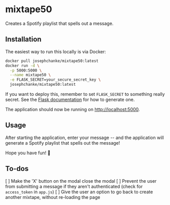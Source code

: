 # mixtape50

Creates a Spotify playlist that spells out a message.

## Installation

The easiest way to run this locally is via Docker:
```bash
docker pull josephchanke/mixtape50:latest
docker run -d \
  -p 5000:5000 \
  --name mixtape50 \
  -e FLASK_SECRET=your_secure_secret_key \
  josephchanke/mixtape50:latest
```
If you want to deploy this, remember to set `FLASK_SECRET` to something really secret. See the [Flask documentation](https://flask.palletsprojects.com/en/stable/tutorial/deploy/#configure-the-secret-key) for how to generate one.

The application should now be running on [http://localhost:5000](http://localhost:5000).

## Usage
After starting the application, enter your message -- and the application will generate a Spotify playlist that spells out the message!

Hope you have fun! 🎵

## To-dos
[ ] Make the 'X' button on the modal close the modal
[ ] Prevent the user from submitting a message if they aren't authenticated (check for `access_token` in `app.js`)
[ ] Give the user an option to go back to create another mixtape, without re-loading the page
